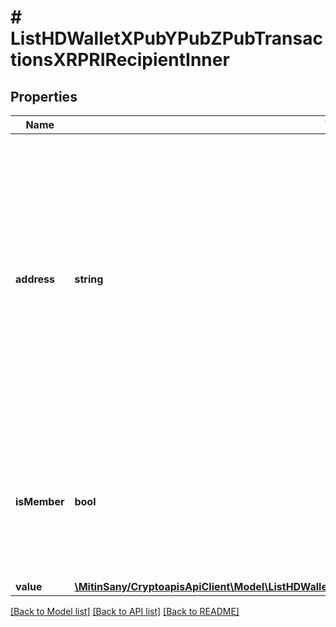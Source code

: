 # # ListHDWalletXPubYPubZPubTransactionsXRPRIRecipientInner

## Properties

Name | Type | Description | Notes
------------ | ------------- | ------------- | -------------
**address** | **string** | The address which receives this transaction. In UTXO-based protocols like Bitcoin there could be several senders while in account-based protocols like Ethereum there is always only one recipient. |
**isMember** | **bool** | Defines whether an address is a child address derived from the HD wallet (xPub, yPub, zPub) as boolean. |
**value** | [**\MitinSany/CryptoapisApiClient\Model\ListHDWalletXPubYPubZPubTransactionsXRPRIRecipientInnerValue**](ListHDWalletXPubYPubZPubTransactionsXRPRIRecipientInnerValue.md) |  |

[[Back to Model list]](../../README.md#models) [[Back to API list]](../../README.md#endpoints) [[Back to README]](../../README.md)
